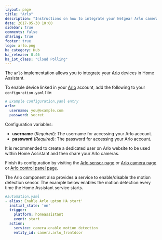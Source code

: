 ```yaml
---
layout: page
title: "Arlo"
description: "Instructions on how to integrate your Netgear Arlo cameras within Home Assistant."
date: 2017-05-30 10:00
sidebar: true
comments: false
sharing: true
footer: true
logo: arlo.png
ha_category: Hub
ha_release: 0.46
ha_iot_class: "Cloud Polling"
---
```


The `arlo` implementation allows you to integrate your [Arlo](https://arlo.netgear.com/) devices in Home Assistant.

To enable device linked in your [Arlo](https://arlo.netgear.com/) account, add the following to your `configuration.yaml` file:

```yaml
# Example configuration.yaml entry
arlo:
  username: you@example.com
  password: secret
```

Configuration variables:

- **username** (*Required*): The username for accessing your Arlo account.
- **password** (*Required*): The password for accessing your Arlo account.

It is recommended to create a dedicated user on Arlo website to be used within Home Assistant and then share your Arlo cameras.

Finish its configuration by visiting the [Arlo sensor page](/components/sensor.arlo/) or [Arlo camera page](/components/camera.arlo/) or [Arlo control panel page](/components/alarm_control_panel.arlo/).

The Arlo component also provides a service to enable/disable the motion detection sensor. The example below enables the motion detection every time the Home Assistant service starts.

```yaml
#automation.yaml
- alias: Enable Arlo upton HA start'
  initial_state: 'on'
  trigger:
    platform: homeassistant
    event: start
  action:
    service: camera.enable_motion_detection
    entity_id: camera.arlo_frontdoor
```
